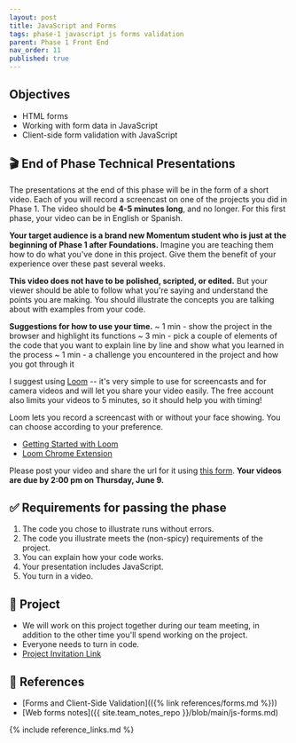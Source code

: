```yaml
---
layout: post
title: JavaScript and Forms
tags: phase-1 javascript js forms validation
parent: Phase 1 Front End
nav_order: 11
published: true
---
```



## Objectives

- HTML forms
- Working with form data in JavaScript
- Client-side form validation with JavaScript

## 🎬 End of Phase Technical Presentations

The presentations at the end of this phase will be in the form of a short video. Each of you will record a screencast on one of the projects you did in Phase 1. The video should be **4-5 minutes long**, and no longer. For this first phase, your video can be in English or Spanish.

**Your target audience is a brand new Momentum student who is just at the beginning of Phase 1 after Foundations.** Imagine you are teaching them how to do what you've done in this project. Give them the benefit of your experience over these past several weeks.

**This video does not have to be polished, scripted, or edited.** But your viewer should be able to follow what you're saying and understand the points you are making. You should illustrate the concepts you are talking about with examples from your code.

**Suggestions for how to use your time.**
~ 1 min - show the project in the browser and highlight its functions
~ 3 min - pick a couple of elements of the code that you want to explain line by line and show what you learned in the process
~ 1 min - a challenge you encountered in the project and how you got through it

I suggest using [Loom](https://www.loom.com/) -- it's very simple to use for screencasts and for camera videos and will let you share your video easily. The free account also limits your videos to 5 minutes, so it should help you with timing!

Loom lets you record a screencast with or without your face showing. You can choose according to your preference.

- [Getting Started with Loom](https://support.loom.com/hc/en-us/articles/360015714197-Getting-Started-Video-Tutorials)
- [Loom Chrome Extension](https://www.loom.com/download)

Please post your video and share the url for it using [this form](https://forms.gle/h6yEw6dC7SwVyuhq9). **Your videos are due by 2:00 pm on Thursday, June 9.**

## ✅ Requirements for passing the phase

1. The code you chose to illustrate runs without errors.
2. The code you illustrate meets the (non-spicy) requirements of the project.
3. You can explain how your code works.
4. Your presentation includes JavaScript.
5. You turn in a video.

## 🎯 Project

- We will work on this project together during our team meeting, in addition to the other time you'll spend working on the project.
- Everyone needs to turn in code.
- [Project Invitation Link](https://classroom.github.com/a/9UqyoVCu)

## 🔖 References

- [Forms and Client-Side Validation](({% link references/forms.md %}))
- [Web forms notes]({{ site.team_notes_repo }}/blob/main/js-forms.md)

{% include reference_links.md %}
